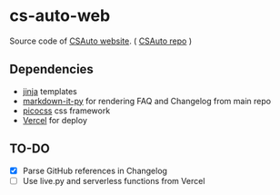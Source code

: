 # cs-auto-web

Source code of [CSAuto website](https://csauto.vercel.app). ( [CSAuto repo](https://github.com/MurkyYT/CSAuto) )

## Dependencies

- [jinja](https://jinja.palletsprojects.com) templates
- [markdown-it-py](https://github.com/executablebooks/markdown-it-py) for rendering FAQ and Changelog from main repo
- [picocss](https://picocss.com) css framework
- [Vercel](https://vercel.com) for deploy

## TO-DO

- [x] Parse GitHub references in Changelog
- [ ] Use live.py and serverless functions from Vercel
